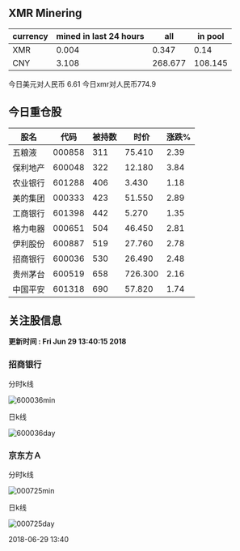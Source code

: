 ## XMR Minering

|currency|mined in last 24 hours|all|in pool|
|---|---|---|---|
|XMR|0.004|0.347|0.14|
|CNY|3.108|268.677|108.145|

今日美元对人民币 6.61	今日xmr对人民币774.9


## 今日重仓股 

|股名|代码|被持数|时价|涨跌%|
|---|---|---|---|---|
|五粮液|000858|311|75.410|2.39|
|保利地产|600048|322|12.180|3.84|
|农业银行|601288|406|3.430|1.18|
|美的集团|000333|423|51.550|2.89|
|工商银行|601398|442|5.270|1.35|
|格力电器|000651|504|46.450|2.81|
|伊利股份|600887|519|27.760|2.78|
|招商银行|600036|530|26.490|2.48|
|贵州茅台|600519|658|726.300|2.16|
|中国平安|601318|690|57.820|1.74|

## 关注股信息
**更新时间 : Fri Jun 29 13:40:15 2018**
### 招商银行 
分时k线

![600036min](http://image.sinajs.cn/newchart/min/n/sh600036.gif)

日k线

![600036day](http://image.sinajs.cn/newchart/daily/n/sh600036.gif)

### 京东方Ａ 
分时k线

![000725min](http://image.sinajs.cn/newchart/min/n/sz000725.gif)

日k线

![000725day](http://image.sinajs.cn/newchart/daily/n/sz000725.gif)

2018-06-29 13:40